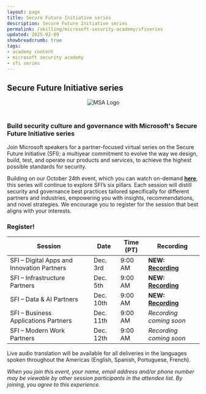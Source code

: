 ```yaml
---
layout: page
title: Secure Future Initiative series
description: Secure Future Initiative series
permalink: /skilling/microsoft-security-academy/sfiseries
updated: 2025-02-09
showbreadcrumb: true
tags: 
- academy content
- microsoft security academy
- sfi series
---
```


## Secure Future Initiative series


<div style="text-align: center;">
    <img src="https://wp.technologyreview.com/wp-content/uploads/2020/03/ms-securitylogostackedc-grayrgb-hero-copy-small_2-3.png" alt="MSA Logo" style="max-width: 100px; height: auto; margin-bottom: 20px;">
</div>


### Build security culture and governance with Microsoft's Secure Future Initiative series

Join Microsoft speakers for a partner-focused virtual series on the Secure Future Initiative (SFI); a multiyear commitment to evolve the way we design, build, test, and operate our products and services, to achieve the highest possible standards for security. 

Building on our October 24th event, which you can watch on-demand **[here](https://gateway.on24.com/wcc/eh/4557503/lp/4708537/build-security-culture-and-governance-with-microsofts-secure-future-initiative-october-22-23-2024-pdt-ist-bst?partnerref=DP_SCI_ORG_OTH_PN)**, this series will continue to explore SFI’s six pillars. Each session will distill security and governance best practices tailored specifically for different partners and industries, empowering you with insights, recommendations, and novel strategies. We encourage you to register for the session that best aligns with your interests.

### Register!

| Session | Date | Time (PT) | Recording | 
|---------|------|-----------|-------------------|
| SFI – Digital Apps and Innovation Partners | Dec. 3rd | 9:00 AM | **NEW: [Recording](https://www.microsoft.com/en-us/videoplayer/embed?partnerName=MCAPS&title=SFI%20Digital%20App%20&%20Innovation&poster=https://cdn-dynmedia-1.microsoft.com/is/image/microsoftcorp/mcaps-SecureFuture_tbmnl_en-us&mp4=HQ,https://cdn-dynmedia-1.microsoft.com/is/content/microsoftcorp/mcaps-SecureFuture&ttml=en-us,https://www.microsoft.com/content/dam/microsoft/final/en-us/mcaps/dau/video/fy25/srdau11797-new/mcaps-SecureFuture_cc_en-us.ttml)** |
| SFI – Infrastructure Partners | Dec. 5th | 9:00 AM | **NEW: [Recording](https://aka.ms/SFI_Infrastructure)** |
| SFI – Data & AI Partners | Dec. 10th | 9:00 AM | **NEW: [Recording](https://aka.ms/SFIDataAI)** |
| SFI – Business Applications Partners | Dec. 11th | 9:00 AM | *Recording coming soon* |
| SFI – Modern Work Partners | Dec. 12th | 9:00 AM | *Recording coming soon* |

Live audio translation will be available for all deliveries in the languages spoken throughout the Americas (English, Spanish, Portuguese, French).

*When you join this event, your name, email address and/or phone number may be viewable by other session participants in the attendee list. By joining, you agree to this experience.*